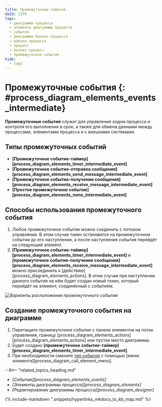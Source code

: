 ```yaml
---
title: Промежуточные события
kbId: 2379
tags:
  - диаграмма процесса
  - элементы диаграммы процесса
  - события
  - диаграмма бизнес-процесса
  - шаблон процесса
  - процесс
  - бизнес-процесс
  - промежуточное событие
hide:
  - tags
---
```


# Промежуточные события {: #process_diagram_elements_events_intermediate}

**Промежуточные события** служат для управления ходом процесса и контроля его выполнения в срок, а также для обмена данными между процессами, элементами процесса и с внешними системами.

## Типы промежуточных событий

- **[Промежуточное событие-таймер][process_diagram_elements_timer_intermediate_event]**
- **[Промежуточное событие-отправка сообщения][process_diagram_elements_send_message_intermediate_event]**
- **[Промежуточное событие-получение сообщения][process_diagram_elements_receive_message_intermediate_event]**
- **[Простое промежуточное событие][process_diagram_elements_none_intermediate_event]**

## Способы использования промежуточного события

1. Любое промежуточное событие можно соединить с потоком управления. В этом случае токен остановится на промежуточном событии до его наступления, а после наступления события перейдёт на следующий элемент.
2. **[Промежуточное событие-таймер][process_diagram_elements_timer_intermediate_event]** и **[промежуточное событие-получение сообщения][process_diagram_elements_receive_message_intermediate_event]** можно присоединить к [действию][process_diagram_elements_actions]. В этом случае при наступлении данного события на нём будет создан новый токен, который перейдёт на элемент, соединённый с событием.

*![Варианты расположения промежуточного события](intermediate_event_pacement_types.png)*

## Создание промежуточного события на диаграмме

1. Перетащите промежуточное событие с панели элементов на поток управления, границу [process_diagram_elements_actions][process_diagram_elements_actions] или пустое место диаграммы.
2. Будет создано **[промежуточное событие-таймер][process_diagram_elements_timer_intermediate_event]**.
3. При необходимости смените [тип события](#process_diagram_elements_events_intermediate) с помощью [меню элемента][process_diagram_call_element_menu].

<div class="relatedTopics" markdown="block">

--8<-- "related_topics_heading.md"

- _[События][process_diagram_elements_events]_
- _[Элементы диаграммы процесса][process_diagram_elements]_
- _[Редактирование диаграммы процесса][process_diagram_designer]_

</div>

{% include-markdown ".snippets/hyperlinks_mkdocs_to_kb_map.md" %}

